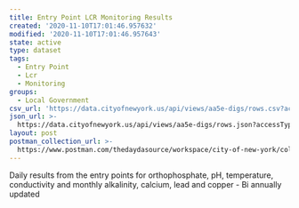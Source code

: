 ```yaml
---
title: Entry Point LCR Monitoring Results
created: '2020-11-10T17:01:46.957632'
modified: '2020-11-10T17:01:46.957643'
state: active
type: dataset
tags:
  - Entry Point
  - Lcr
  - Monitoring
groups:
  - Local Government
csv_url: 'https://data.cityofnewyork.us/api/views/aa5e-digs/rows.csv?accessType=DOWNLOAD'
json_url: >-
  https://data.cityofnewyork.us/api/views/aa5e-digs/rows.json?accessType=DOWNLOAD
layout: post
postman_collection_url: >-
  https://www.postman.com/thedaydasource/workspace/city-of-new-york/collection/15909983-77c851eb-8d93-4f5c-921c-c5c10c73ec12
---
```

Daily results from the entry points for orthophosphate, pH, temperature, conductivity and monthly alkalinity, calcium, lead and copper - Bi annually updated

